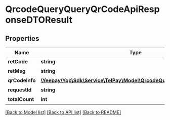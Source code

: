 # QrcodeQueryQueryQrCodeApiResponseDTOResult

## Properties
Name | Type | Description | Notes
------------ | ------------- | ------------- | -------------
**retCode** | **string** | 返回码 | [optional] 
**retMsg** | **string** | 返回信息 | [optional] 
**qrCodeInfo** | [**\Yeepay\Yop\Sdk\Service\TelPay\Model\QrcodeQueryQrCodeApiInfoResult[]**](QrcodeQueryQrCodeApiInfoResult.md) | 二维码信息 | [optional] 
**requestId** | **string** | 请求号 | [optional] 
**totalCount** | **int** | 总条数 | [optional] 

[[Back to Model list]](../README.md#documentation-for-models) [[Back to API list]](../README.md#documentation-for-api-endpoints) [[Back to README]](../README.md)


